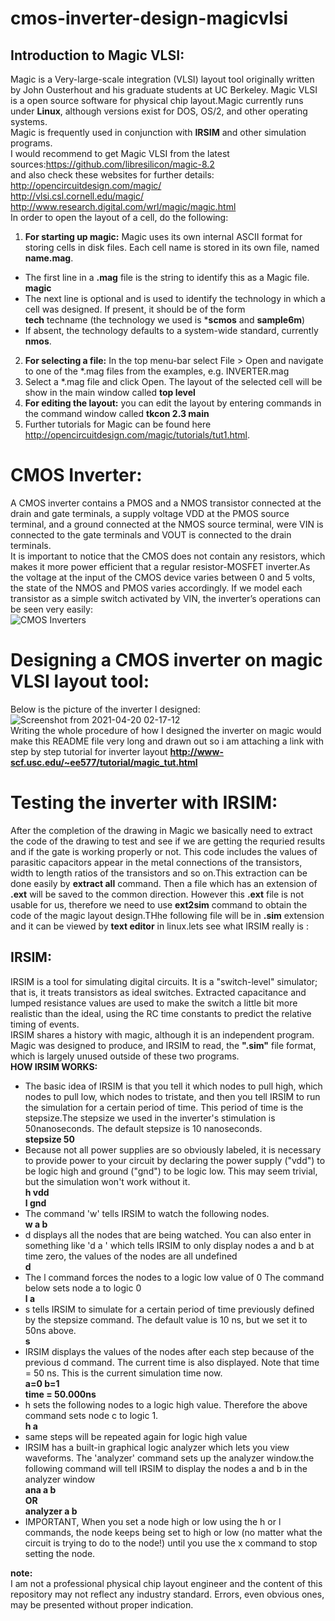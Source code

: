 # cmos-inverter-design-magicvlsi

## Introduction to Magic VLSI:
Magic is a Very-large-scale integration (VLSI) layout tool originally written by John Ousterhout and his graduate students at UC Berkeley.
 Magic VLSI is a open source software for physical chip layout.Magic currently runs under **Linux**, although versions exist for DOS, OS/2, and other operating systems.  
 Magic is frequently used in conjunction with **IRSIM** and other simulation programs.  
 I would recommend to get Magic VLSI from the latest sources:https://github.com/libresilicon/magic-8.2   
 and also check these websites for further details:  
  http://opencircuitdesign.com/magic/  
  http://vlsi.csl.cornell.edu/magic/  
  http://www.research.digital.com/wrl/magic/magic.html  
 In order to open the layout of a cell, do the following:  
 1. **For starting up magic:** Magic uses its own internal ASCII format for storing cells in disk files. Each cell name is stored in its own file, named **name.mag**.    
* The first line in a **.mag** file is the string to identify this as a Magic file.  
**magic**  
* The next line is optional and is used to identify the technology in which a cell was designed. If present, it should be of the form  
**tech** techname (the technology we used is ***scmos** and **sample6m**)  
*  If absent, the technology defaults to a system-wide standard, currently **nmos**.  
2. **For selecting a file:** In the top menu-bar select File > Open and navigate to one of the *.mag files from the examples, e.g. INVERTER.mag  
3. Select a *.mag file and click Open. The layout of the selected cell will be show in the main window called **top level**  
4. **For editing the layout:** you can edit the layout by entering commands in the command window called **tkcon 2.3 main**  
5. Further tutorials for Magic can be found here http://opencircuitdesign.com/magic/tutorials/tut1.html.  
# CMOS Inverter:  
A CMOS inverter contains a PMOS and a NMOS transistor connected at the drain and gate terminals, a supply voltage VDD at the PMOS source terminal, and a ground connected at the NMOS source terminal, were VIN is connected to the gate terminals and VOUT is connected to the drain terminals.  
It is important to notice that the CMOS does not contain any resistors, which makes it more power efficient that a regular resistor-MOSFET inverter.As the voltage at the input of the CMOS device varies between 0 and 5 volts, the state of the NMOS and PMOS varies accordingly. If we model each transistor as a simple switch activated by VIN, the inverter’s operations can be seen very easily:  
![CMOS Inverters](https://user-images.githubusercontent.com/81563886/115317443-028e2080-a195-11eb-8b1c-6b0f1298f835.png)  
# Designing a CMOS inverter on magic VLSI layout tool:   
Below is the picture of the inverter I designed:   
![Screenshot from 2021-04-20 02-17-12](https://user-images.githubusercontent.com/81563886/115318268-dbd0e980-a196-11eb-8fc8-277c04b1212b.png)  
Writing the whole procedure of how I designed the inverter on magic would make this README file very long and drawn out so i am attaching a link with step by step tutorial for inverter layout **http://www-scf.usc.edu/~ee577/tutorial/magic_tut.html**  
# Testing the inverter with IRSIM:  
After the completion of the drawing in Magic we basically need to extract the code of the drawing to test and see if we are getting the requried results and if the gate is working properly or not. This code includes the values of parasitic capacitors appear in the metal connections of the transistors, width to length ratios of the transistors and so on.This extraction can be done easily by **extract all** command. Then a file which has an extension of **.ext** will be saved to the common direction. However this **.ext** file is not usable for us, therefore we need to use **ext2sim** command to obtain the code of the magic layout design.THhe following file will be in **.sim**  extension and it can be viewed by **text editor** in linux.lets see what IRSIM really is :  
## IRSIM:  
IRSIM is a tool for simulating digital circuits. It is a "switch-level" simulator; that is, it treats transistors as ideal switches. Extracted capacitance and lumped resistance values are used to make the switch a little bit more realistic than the ideal, using the RC time constants to predict the relative timing of events.  
IRSIM shares a history with magic, although it is an independent program. Magic was designed to produce, and IRSIM to read, the **".sim"** file format, which is largely unused outside of these two programs.  
**HOW IRSIM WORKS:**  
* The basic idea of IRSIM is that you tell it which nodes to pull high, which nodes to pull low, which nodes to tristate, and then you tell IRSIM to run the simulation for a certain period of time. This period of time is the stepsize.The stepsize we used in the inverter's stimulation is 50nanoseconds. The default stepsize is 10 nanoseconds.  
**stepsize 50**  
* Because not all power supplies are so obviously labeled, it is necessary to provide power to your circuit by declaring the power supply ("vdd") to be logic high and ground ("gnd") to be logic low. This may seem trivial, but the simulation won't work without it.  
**h vdd**  
**l gnd**  
* The command 'w' tells IRSIM to watch the following nodes.  
 **w a b**  
* d displays all the nodes that are being watched. You can also enter in something like 'd a ' which tells IRSIM to only display nodes a and b at time zero, the values of the nodes are all undefined   
**d**  
* The l command forces the nodes to a logic low value of 0 The command below sets node a  to logic 0   
**l a**  
* s tells IRSIM to simulate for a certain period of time previously defined by the stepsize command. The default value is 10 ns, but we set it to 50ns above.  
**s**  
* IRSIM displays the values of the nodes after each step because of the previous d command. The current time is also displayed. Note that time = 50 ns. This is the current simulation time now.  
**a=0  b=1  
time = 50.000ns**  
* h sets the following nodes to a logic high value. Therefore the above command sets node c to logic 1.  
**h a**  
* same steps will be repeated again for logic high value  
* IRSIM has a built-in graphical logic analyzer which lets you view waveforms. The 'analyzer' command sets up the analyzer window.the following command will tell IRSIM to display the nodes a and b in the analyzer window  
**ana a b  
OR  
analyzer a b**  
* IMPORTANT, When you set a node high or low using the h or l commands, the node keeps being set to high or low (no matter what the circuit is trying to do to the node!) until you use the x command to stop setting the node. 



**note:**  
 I am not a professional physical chip layout engineer and the content of this repository may not reflect any industry standard. Errors, even obvious ones, may be presented without proper indication.  
 





